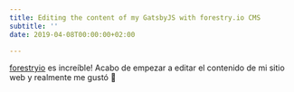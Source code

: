 ```yaml
---
title: Editing the content of my GatsbyJS with forestry.io CMS
subtitle: ''
date: 2019-04-08T00:00:00+02:00

---
```

[forestryio](https://forestry.io/) es increíble! Acabo de empezar a editar el contenido de mi sitio web y realmente me gustó 💙